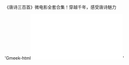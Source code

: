 《唐诗三百首》微电影全套合集！穿越千年，感受唐诗魅力

'Gmeek-html<html><iframe src="//player.bilibili.com/player.html?isOutside=true&aid=113558012564770&bvid=BV1K8zcYSEj7&cid=27067223712&p=1" scrolling="no" border="0" frameborder="no" framespacing="0" allowfullscreen="true"></iframe></html>'